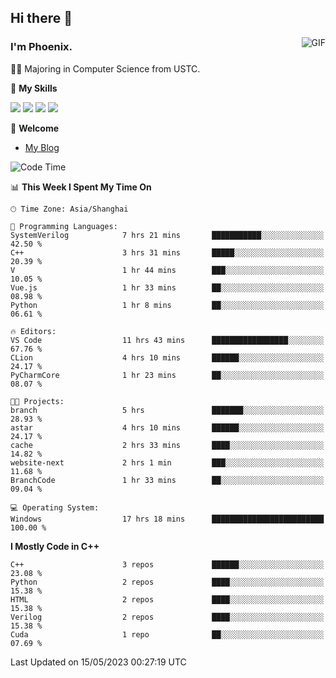## Hi there 👋
<img align="right" alt="GIF" src="https://raw.githubusercontent.com/JoeyBling/JoeyBling/master/pic/pusheencode.gif" />

### I'm Phoenix.

👨‍🎓 Majoring in Computer Science from USTC.

🌟 **My Skills**

![](https://img.shields.io/badge/-Python-3e74a2?style=flat-square&logo=Python&logoColor=fff)
![](https://img.shields.io/badge/-C++-9f62a5?style=flat&logo=cplusplus&logoColor=white)
![](https://img.shields.io/badge/-Linux-185886?style=flat-square&logo=Linux&logoColor=fff)
![](https://img.shields.io/badge/-Rust-ff4136?style=flat-square&logo=Rust&logoColor=fff)

💬 **Welcome**

- [My Blog](https://ysy-phoenix.github.io/)

<!--START_SECTION:waka-->
![Code Time](http://img.shields.io/badge/Code%20Time-159%20hrs%2041%20mins-blue)

📊 **This Week I Spent My Time On** 

```text
🕑︎ Time Zone: Asia/Shanghai

💬 Programming Languages: 
SystemVerilog            7 hrs 21 mins       ███████████░░░░░░░░░░░░░░   42.50 % 
C++                      3 hrs 31 mins       █████░░░░░░░░░░░░░░░░░░░░   20.39 % 
V                        1 hr 44 mins        ███░░░░░░░░░░░░░░░░░░░░░░   10.05 % 
Vue.js                   1 hr 33 mins        ██░░░░░░░░░░░░░░░░░░░░░░░   08.98 % 
Python                   1 hr 8 mins         ██░░░░░░░░░░░░░░░░░░░░░░░   06.61 % 

🔥 Editors: 
VS Code                  11 hrs 43 mins      █████████████████░░░░░░░░   67.76 % 
CLion                    4 hrs 10 mins       ██████░░░░░░░░░░░░░░░░░░░   24.17 % 
PyCharmCore              1 hr 23 mins        ██░░░░░░░░░░░░░░░░░░░░░░░   08.07 % 

🐱‍💻 Projects: 
branch                   5 hrs               ███████░░░░░░░░░░░░░░░░░░   28.93 % 
astar                    4 hrs 10 mins       ██████░░░░░░░░░░░░░░░░░░░   24.17 % 
cache                    2 hrs 33 mins       ████░░░░░░░░░░░░░░░░░░░░░   14.82 % 
website-next             2 hrs 1 min         ███░░░░░░░░░░░░░░░░░░░░░░   11.68 % 
BranchCode               1 hr 33 mins        ██░░░░░░░░░░░░░░░░░░░░░░░   09.04 % 

💻 Operating System: 
Windows                  17 hrs 18 mins      █████████████████████████   100.00 % 
```

**I Mostly Code in C++** 

```text
C++                      3 repos             ██████░░░░░░░░░░░░░░░░░░░   23.08 % 
Python                   2 repos             ████░░░░░░░░░░░░░░░░░░░░░   15.38 % 
HTML                     2 repos             ████░░░░░░░░░░░░░░░░░░░░░   15.38 % 
Verilog                  2 repos             ████░░░░░░░░░░░░░░░░░░░░░   15.38 % 
Cuda                     1 repo              ██░░░░░░░░░░░░░░░░░░░░░░░   07.69 % 
```




 Last Updated on 15/05/2023 00:27:19 UTC
<!--END_SECTION:waka-->

<!--
**ysy-phoenix/ysy-phoenix** is a ✨ _special_ ✨ repository because its `README.md` (this file) appears on your GitHub profile.

Here are some ideas to get you started:

- 🔭 I’m currently working on ...
- 🌱 I’m currently learning ...
- 👯 I’m looking to collaborate on ...
- 🤔 I’m looking for help with ...
- 💬 Ask me about ...
- 📫 How to reach me: ...
- 😄 Pronouns: ...
- ⚡ Fun fact: ...
-->
